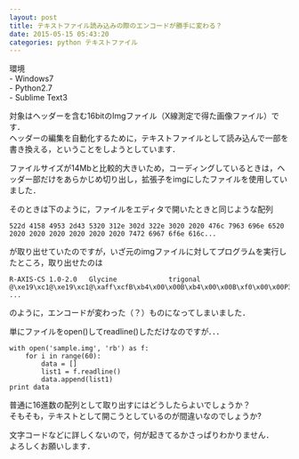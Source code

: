 ```yaml
---
layout: post
title: テキストファイル読み込みの際のエンコードが勝手に変わる？
date: 2015-05-15 05:43:20
categories: python テキストファイル
---
```

<p>環境<br>
- Windows7<br>
- Python2.7<br>
- Sublime Text3</p>

<p>対象はヘッダーを含む16bitのImgファイル（X線測定で得た画像ファイル）です．<br>
ヘッダーの編集を自動化するために，テキストファイルとして読み込んで一部を書き換える，ということをしようとしています．</p>

<p>ファイルサイズが14Mbと比較的大きいため，コーディングしているときは，ヘッダー部だけをあらかじめ切り出し，拡張子をimgにしたファイルを使用していました．</p>

<p>そのときは下のように，ファイルをエディタで開いたときと同じような配列</p>

<pre><code>522d 4158 4953 2d43 5320 312e 302d 322e 3020 2020 476c 7963 696e 6520 2020 2020 2020 2020 2020 2020 7472 6967 6f6e 616c...
</code></pre>

<p>が取り出せていたのですが，いざ元のimgファイルに対してプログラムを実行したところ，取り出せたのは</p>

<pre><code>R-AXIS-CS 1.0-2.0   Glycine             trigonal    @\xe19\xc1@\xe19\xc1@\xaff\xcfB\xb4\x00\x00B\xb4\x00\x00B\xf0\x00\x00P31\x00m       ...
</code></pre>

<p>のように，エンコードが変わった（？）ものになってしまいました．</p>

<p>単にファイルをopen()してreadline()しただけなのですが．．．</p>

<pre><code>with open('sample.img', 'rb') as f:
    for i in range(60):
        data = []
        list1 = f.readline()
        data.append(list1)
print data
</code></pre>

<p>普通に16進数の配列として取り出すにはどうしたらよいでしょうか？<br>
そもそも，テキストとして開こうとしているのが間違いなのでしょうか?</p>

<p>文字コードなどに詳しくないので，何が起きてるかさっぱりわかりません．<br>
よろしくお願いします．</p>
